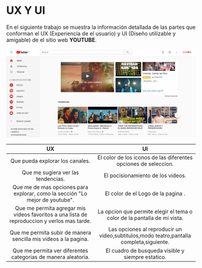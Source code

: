 # **UX Y UI**

En el siguiente trabajo se muestra la información detallada de las partes que conforman el UX (Experiencia de el usuario) y UI (Diseño utilizable y amigable) de el sitio web **YOUTUBE**.  

![Imagen Youtube](assets/image/youtube.png)  

| UX            | UI            |
|:-------------:|:-------------:|
| Que pueda explorar los canales.   | El color de los iconos de las diferentes opciones de seleccion.|
| Que me sugiera ver las tendencias.      | El pocisionamiento de los videos.     |
| Que me de mas opciones para explorar, como la sección "Lo mejor de youtube". | El color de el Logo de la pagina .      |
| Que me permita agregar mis videos favoritos a una lista de reproduccion y verlos mas tarde. | La opcion que permite elegir el tema o color de la pantalla de mi vista.     |
| Que me permita subir de manera sencilla mis videos a la pagina. | Las opciones al reproducir un video,subtitulos,modo teatro,pantalla completa,siguiente.     |
| Que me permita ver diferentes categorias de manera aleatoria. | El cuadro de busqueda visible y siempre estatico.     |
